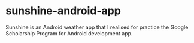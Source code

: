 # sunshine-android-app
Sunshine is an Android weather app that I realised for practice the Google Scholarship Program for Android development app.
